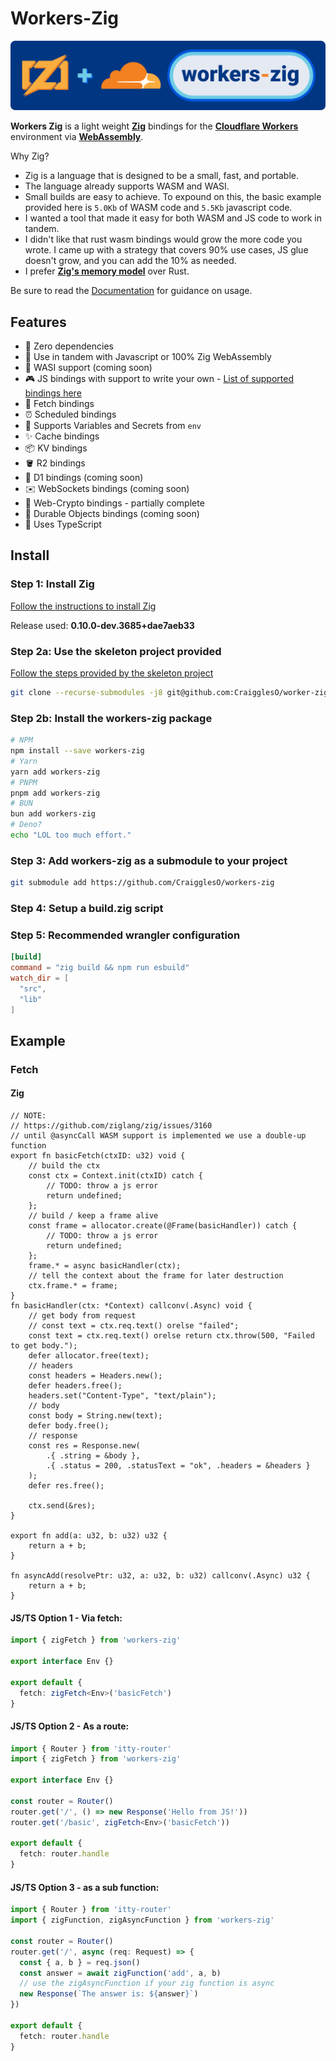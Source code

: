 # Workers-Zig

![workers-zig](.github/workers-zig.svg)

**Workers Zig** is a light weight [**Zig**](https://ziglang.org/) bindings for the [**Cloudflare Workers**](https://workers.cloudflare.com/) environment via [**WebAssembly**](https://webassembly.org/).

Why Zig?
* Zig is a language that is designed to be a small, fast, and portable.
* The language already supports WASM and WASI.
* Small builds are easy to achieve. To expound on this, the basic example provided here is `5.0Kb` of WASM code and `5.5Kb` javascript code.
* I wanted a tool that made it easy for both WASM and JS code to work in tandem.
* I didn't like that rust wasm bindings would grow the more code you wrote. I came up with a strategy that covers 90% use cases, JS glue doesn't grow, and you can add the 10% as needed.
* I prefer [**Zig's memory model**](https://www.scattered-thoughts.net/writing/how-safe-is-zig/) over Rust.


Be sure to read the [Documentation](#docs) for guidance on usage.

## Features

- 🔗 Zero dependencies
- 🤝 Use in tandem with Javascript or 100% Zig WebAssembly
- 🗿 WASI support (coming soon)
- 🎮 JS bindings with support to write your own - [List of supported bindings here](#docs/bindings)
- 📨 Fetch bindings
- ⏰ Scheduled bindings
- 🔑 Supports Variables and Secrets from `env`
- ✨ Cache bindings
- 📦 KV bindings
- 🪣 R2 bindings
- 💾 D1 bindings (coming soon)
- ✉️ WebSockets bindings (coming soon)
- 🔐 Web-Crypto bindings - partially complete
- 📌 Durable Objects bindings (coming soon)
- 💪 Uses TypeScript

## Install

### Step 1: Install Zig

[Follow the instructions to install Zig](https://ziglang.org/learn/getting-started/)

Release used: **0.10.0-dev.3685+dae7aeb33**

### Step 2a: Use the skeleton project provided

[Follow the steps provided by the skeleton project](https://github.com/CraigglesO/worker-zig-template)

```bash
git clone --recurse-submodules -j8 git@github.com:CraigglesO/worker-zig-template.git
```

### Step 2b: Install the workers-zig package

```bash
# NPM
npm install --save workers-zig
# Yarn
yarn add workers-zig
# PNPM
pnpm add workers-zig
# BUN
bun add workers-zig
# Deno?
echo "LOL too much effort."
```

### Step 3: Add workers-zig as a submodule to your project

```bash
git submodule add https://github.com/CraigglesO/workers-zig
```

### Step 4: Setup a **build.zig** script

### Step 5: Recommended wrangler configuration

```toml
[build]
command = "zig build && npm run esbuild"
watch_dir = [
  "src",
  "lib"
]
```

## Example

### Fetch

#### **Zig**

```zig
// NOTE:
// https://github.com/ziglang/zig/issues/3160
// until @asyncCall WASM support is implemented we use a double-up function
export fn basicFetch(ctxID: u32) void {
    // build the ctx
    const ctx = Context.init(ctxID) catch {
        // TODO: throw a js error
        return undefined;
    };
    // build / keep a frame alive
    const frame = allocator.create(@Frame(basicHandler)) catch {
        // TODO: throw a js error
        return undefined;
    };
    frame.* = async basicHandler(ctx);
    // tell the context about the frame for later destruction
    ctx.frame.* = frame;
}
fn basicHandler(ctx: *Context) callconv(.Async) void {
    // get body from request
    // const text = ctx.req.text() orelse "failed";
    const text = ctx.req.text() orelse return ctx.throw(500, "Failed to get body.");
    defer allocator.free(text);
    // headers
    const headers = Headers.new();
    defer headers.free();
    headers.set("Content-Type", "text/plain");
    // body
    const body = String.new(text);
    defer body.free();
    // response
    const res = Response.new(
        .{ .string = &body },
        .{ .status = 200, .statusText = "ok", .headers = &headers }
    );
    defer res.free();

    ctx.send(&res);
}

export fn add(a: u32, b: u32) u32 {
    return a + b;
}

fn asyncAdd(resolvePtr: u32, a: u32, b: u32) callconv(.Async) u32 {
    return a + b;
}
```

#### **JS/TS Option 1 - Via fetch:**

```ts
import { zigFetch } from 'workers-zig'

export interface Env {}

export default {
  fetch: zigFetch<Env>('basicFetch')
}
```

#### **JS/TS Option 2 - As a route:**

```ts
import { Router } from 'itty-router'
import { zigFetch } from 'workers-zig'

export interface Env {}

const router = Router()
router.get('/', () => new Response('Hello from JS!'))
router.get('/basic', zigFetch<Env>('basicFetch'))

export default {
  fetch: router.handle
}
```

#### **JS/TS Option 3 - as a sub function:**

```ts
import { Router } from 'itty-router'
import { zigFunction, zigAsyncFunction } from 'workers-zig'

const router = Router()
router.get('/', async (req: Request) => {
  const { a, b } = req.json()
  const answer = await zigFunction('add', a, b)
  // use the zigAsyncFunction if your zig function is async
  new Response(`The answer is: ${answer}`)
})

export default {
  fetch: router.handle
}
```
